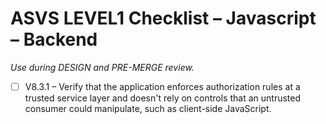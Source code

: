 # ASVS LEVEL1 Checklist – Javascript – Backend

_Use during DESIGN and PRE-MERGE review._

- [ ] V8.3.1 – Verify that the application enforces authorization rules at a trusted service layer and doesn't rely on controls that an untrusted consumer could manipulate, such as client-side JavaScript.
